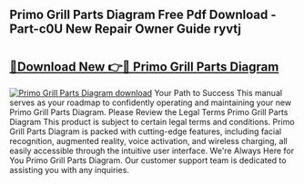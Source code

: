 ## Primo Grill Parts Diagram Free Pdf Download - Part-c0U New Repair Owner Guide ryvtj

# <h2><a href="http://dfoyme.blite.top/?on=Primo+Grill+Parts+Diagram">🔗Download New 👉🔴 Primo Grill Parts Diagram</a></h2>

[![Primo Grill Parts Diagram download](https://i.imgur.com/lujVjoI.png)](http://dfoyme.blite.top/?on=Primo+Grill+Parts+Diagram)
Your Path to Success This manual serves as your roadmap to confidently operating and maintaining your new Primo Grill Parts Diagram. Please Review the Legal Terms Primo Grill Parts Diagram This product is subject to certain legal terms and conditions. Primo Grill Parts Diagram is packed with cutting-edge features, including facial recognition, augmented reality, voice activation, and wireless charging, all easily accessible through the intuitive user interface. We're Always Here for You Primo Grill Parts Diagram. Our customer support team is dedicated to assisting you with any inquiries.
